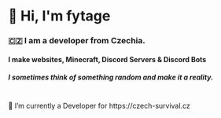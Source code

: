<h1>👋 Hi, I'm fytage</h1>
<h3>🇨🇿 I am a developer from Czechia. </h3>
<h4>I make websites, Minecraft, Discord Servers & Discord Bots</h4>
<h5>I sometimes think of something random and make it a reality.</h5>

<br>
🔭 I’m currently a Developer for https://czech-survival.cz
